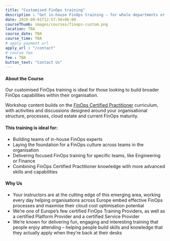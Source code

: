 ```yaml
---
title: "Customised FinOps training"
description : "Get in-house FinOps training – for whole departments or specific teams, with content tailored to your challenges and goals."
date: 2020-09-01T12:57:56+06:00
courseThumb: images/courses/finops-custom.png
location: TBA
course_date: TBA
course_time: TBA
# apply payment url
apply_url : "/contact"
# course fee
fee : TBA
button_text: "Contact Us"
---
```


#### About the Course

Our customised FinOps training is ideal for those looking to build broader FinOps capabilities within their organisation.

Workshop content builds on the [FinOps Certified Practitioner](/courses/finops-training/certified-practitioner/virtual/11-12-october-2022/) curriculum, with activities and discussions designed around your organisational structure, processes, cloud estate and current FinOps maturity.

#### This training is ideal for:

* Building teams of in-house FinOps experts
* Laying the foundation for a FinOps culture across teams in the organisation
* Delivering focused FinOps training for specific teams, like Engineering or Finance
* Combining FinOps Certified Practitioner knowledge with more advanced skills and capabilities

#### Why Us

* Your instructors are at the cutting edge of this emerging area, working every day helping organisations across Europe embed effective FinOps processes and maxmise their cloud cost optimisation potential
* We’re one of Europe’s few certified FinOps Training Providers, as well as a certified Platform Provider and a certified Service Provider
* We’re known for delivering fun, engaging and interesting training that people enjoy attending – helping people build skills and knowledge that they actually apply when they’re back at their desks

